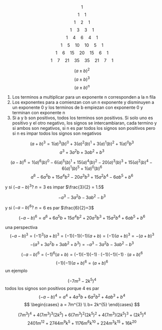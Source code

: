 $$ 1 $$
$$1\quad 1$$
$$ 1 \quad 2 \quad 1 $$
$$ 1 \quad 3  \quad 3\quad 1 $$
$$ 1 \quad 4 \quad 6 \quad 4\quad 1 $$
$$1 \quad 5 \quad 10 \quad 10 \quad 5 \quad 1$$
$$1\quad6 \quad 15 \quad 20 \quad 15 \quad 6 \quad 1$$
$$
1 \quad 7 \quad 21 \quad 35 \quad 35 \quad 21 \quad 7 \quad 1
$$


$$
(a\pm b)^{2}
$$
$$
(a\pm b)^{3}
$$
$$
(a\pm b)^{n}
$$


1. Los terminos a multiplicar para un exponente n corresponden a la n fila
2. Los exponentes para a comienzan con un n exponente y disminuyen a un exponente 0 y los terminos de b empiezan con exponente 0 y terminan con exponente n
3. Si a y b son positivos, todos los terminos son positivos. Si solo uno es positivo y el otro negativo, los signos se intercambiaran, cada termino y si ambos son negativos, si n es par todos los signos son positivos pero si n es impar todos los signos son negativos

$$
(a+b)^{3} = 1(a)^{3}(b)^{0}+3(a)^{2}(b)^{1}+3(a)^{1}(b)^{2}+1(a)^{0}b^{3}
$$
$$
a^{3}+3a^{2}b+3ab^{2}+b^{3}
$$

$$
(a-b)^{6} =1(a)^{6}(b)^{0}-6(a)^{5}(b)^{1}+15(a)^{4}(b)^{2}-20(a)^{3}(b)^{3}+15(a)^{2}(b)^{4}-6(a)^{1}(b)^{5}+1(a)^{0}(b)^{6}
$$
$$
a^{6}-6a^{5}b+15a^{4}b^{2}-20a^{3}b^{3}+15a^{2}b^{4}-6ab^{5}+b^{6}
$$





y si $(-a-b)^{3}?$
$n=3$ es impar
$\frac{3}{2} = 1.5$


$$
-a^{3}-3a^{2}b-3ab^{2}-b^{3}
$$

y si $(-a-b)^{6}?$
$n=6$ es par
$\frac{6}{2}=3$

$$
(-a-b)^{6} = a^{6}+6a^{5}b+15a^{4}b^{2}+20a^{3}b^{3}+15a^{2}b^{4}+6ab^{5}+b^{6}
$$

una perspectiva
$$(-a-b)^{3}=(-1)^{3}(a+b)^{3}=(-1)(-1)(-1)(a+b)=(-1)(a+b)^{3}=-(a+b)^{3}$$
$$
-(a^{3}+3a^{2}b+3ab^{2}+b^{3}) = -a^{3}-3a^{2}b-3ab^{2}-b^{3}
$$

$$
(-a-b)^{6}=(-1)^{6}(a+b)=(-1)(-1)(-1) \cdot (-1)(-1)(-1)\cdot(a+b)^{6}
$$
$$
(-1)(-1)(a+b)^{6} = (a+b)^{6}
$$
un ejemplo

$$
(-7m^{3}-2k^{5})^{4} 
$$
todos los signos son positivos porque 4 es par
$$
(-a-b)^{4}=a^{4}+4a^{3}b+6a^{2}b^{2}+4ab^{3}+b^{4}$$
$$
\begin{cases}
a = 7m^{3} \\
b= 2k^{5}
\end{cases}
$$

$$
(7m^{3})^{4}+4(7m^{3})^{3}(2k^{5})+6(7m^{3})^{2}(2k^{5})^{2}+4(7m^{3})(2k^{5})^{3}+(2k^{5})^{4}
$$
$$
2401m^{12}+2744m^{9}k^{5}+1176m^{6}k^{10}+224m^{3}k^{15}+16k^{20}
$$

